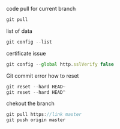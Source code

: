 code pull for current branch
```javascript
git pull   
```
list of data
```javascript
git config --list
```
certificate issue
```javascript
git config --global http.sslVerify false
```
Git commit error how to reset
```javascript
git reset --hard HEAD~
git reset --hard HEAD^
```

chekout the branch
```javascript
git pull https://link master
git push origin master
```
